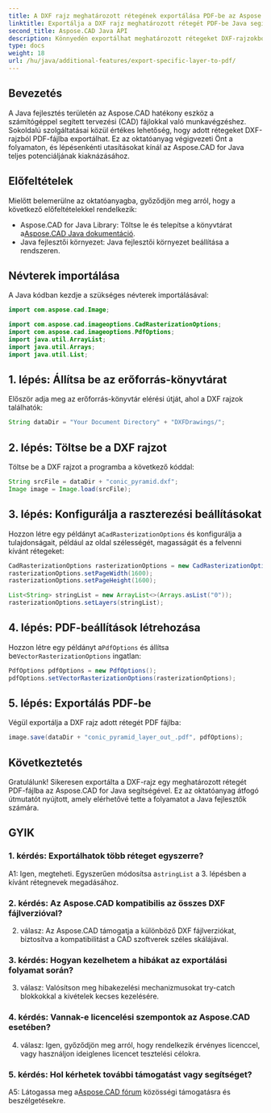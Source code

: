 ```yaml
---
title: A DXF rajz meghatározott rétegének exportálása PDF-be az Aspose.CAD for Java segítségével
linktitle: Exportálja a DXF rajz meghatározott rétegét PDF-be Java segítségével
second_title: Aspose.CAD Java API
description: Könnyedén exportálhat meghatározott rétegeket DXF-rajzokból PDF-be az Aspose.CAD for Java segítségével. Kövesse ezt a lépésről lépésre szóló útmutatót a zökkenőmentes integráció érdekében.
type: docs
weight: 18
url: /hu/java/additional-features/export-specific-layer-to-pdf/
---
```

## Bevezetés

A Java fejlesztés területén az Aspose.CAD hatékony eszköz a számítógéppel segített tervezési (CAD) fájlokkal való munkavégzéshez. Sokoldalú szolgáltatásai közül értékes lehetőség, hogy adott rétegeket DXF-rajzból PDF-fájlba exportálhat. Ez az oktatóanyag végigvezeti Önt a folyamaton, és lépésenkénti utasításokat kínál az Aspose.CAD for Java teljes potenciáljának kiaknázásához.

## Előfeltételek

Mielőtt belemerülne az oktatóanyagba, győződjön meg arról, hogy a következő előfeltételekkel rendelkezik:

-  Aspose.CAD for Java Library: Töltse le és telepítse a könyvtárat a[Aspose.CAD Java dokumentáció](https://reference.aspose.com/cad/java/).
- Java fejlesztői környezet: Java fejlesztői környezet beállítása a rendszeren.

## Névterek importálása

A Java kódban kezdje a szükséges névterek importálásával:

```java
import com.aspose.cad.Image;

import com.aspose.cad.imageoptions.CadRasterizationOptions;
import com.aspose.cad.imageoptions.PdfOptions;
import java.util.ArrayList;
import java.util.Arrays;
import java.util.List;
```

## 1. lépés: Állítsa be az erőforrás-könyvtárat

Először adja meg az erőforrás-könyvtár elérési útját, ahol a DXF rajzok találhatók:

```java
String dataDir = "Your Document Directory" + "DXFDrawings/";
```

## 2. lépés: Töltse be a DXF rajzot

Töltse be a DXF rajzot a programba a következő kóddal:

```java
String srcFile = dataDir + "conic_pyramid.dxf";
Image image = Image.load(srcFile);
```

## 3. lépés: Konfigurálja a raszterezési beállításokat

 Hozzon létre egy példányt a`CadRasterizationOptions` és konfigurálja a tulajdonságait, például az oldal szélességét, magasságát és a felvenni kívánt rétegeket:

```java
CadRasterizationOptions rasterizationOptions = new CadRasterizationOptions();
rasterizationOptions.setPageWidth(1600);
rasterizationOptions.setPageHeight(1600);

List<String> stringList = new ArrayList<>(Arrays.asList("0"));
rasterizationOptions.setLayers(stringList);
```

## 4. lépés: PDF-beállítások létrehozása

 Hozzon létre egy példányt a`PdfOptions` és állítsa be`VectorRasterizationOptions` ingatlan:

```java
PdfOptions pdfOptions = new PdfOptions();
pdfOptions.setVectorRasterizationOptions(rasterizationOptions);
```

## 5. lépés: Exportálás PDF-be

Végül exportálja a DXF rajz adott rétegét PDF fájlba:

```java
image.save(dataDir + "conic_pyramid_layer_out_.pdf", pdfOptions);
```

## Következtetés

Gratulálunk! Sikeresen exportálta a DXF-rajz egy meghatározott rétegét PDF-fájlba az Aspose.CAD for Java segítségével. Ez az oktatóanyag átfogó útmutatót nyújtott, amely elérhetővé tette a folyamatot a Java fejlesztők számára.

## GYIK

### 1. kérdés: Exportálhatok több réteget egyszerre?

 A1: Igen, megteheti. Egyszerűen módosítsa a`stringList` a 3. lépésben a kívánt rétegnevek megadásához.

### 2. kérdés: Az Aspose.CAD kompatibilis az összes DXF fájlverzióval?

2. válasz: Az Aspose.CAD támogatja a különböző DXF fájlverziókat, biztosítva a kompatibilitást a CAD szoftverek széles skálájával.

### 3. kérdés: Hogyan kezelhetem a hibákat az exportálási folyamat során?

3. válasz: Valósítson meg hibakezelési mechanizmusokat try-catch blokkokkal a kivételek kecses kezelésére.

### 4. kérdés: Vannak-e licencelési szempontok az Aspose.CAD esetében?

4. válasz: Igen, győződjön meg arról, hogy rendelkezik érvényes licenccel, vagy használjon ideiglenes licencet tesztelési célokra.

### 5. kérdés: Hol kérhetek további támogatást vagy segítséget?

A5: Látogassa meg a[Aspose.CAD fórum](https://forum.aspose.com/c/cad/19) közösségi támogatásra és beszélgetésekre.